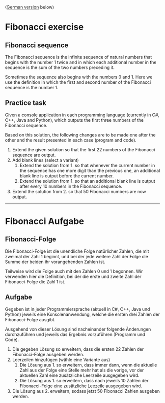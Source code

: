 ([German version](#german-version "zur deutschen Variante") below)

# Fibonacci exercise #

## Fibonacci sequence ##

The Fibonacci sequence is the infinite sequence of natural numbers that begins with the number 1 twice and in which each additional number in the sequence is the sum of the two numbers preceding it.

Sometimes the sequence also begins with the numbers 0 and 1. Here we use the definition in which the first and second number of the Fibonacci sequence is the number 1.

## Practice task ##

Given a console application in each programming language (currently in C#, C++, Java and Python), which outputs the first three numbers of the Fibonacci sequence.

Based on this solution, the following changes are to be made one after the other and the result presented in each case (program and code).

1. Extend the given solution so that the first 22 numbers of the Fibonacci sequence are output.
2. Add blank lines (select a variant)
    1. Extend the solution from 1. so that whenever the current number in the sequence has one more digit than the previous one, an additional blank line is output before the current number.
    2. Extend the solution from 1. so that an additional blank line is output after every 10 numbers in the Fibonacci sequence.
3. Extend the solution from 2. so that 50 Fibonacci numbers are now output.

- - - -
<a name="german-version"></a>
# Fibonacci Aufgabe #

## Fibonacci-Folge ##

Die Fibonacci-Folge ist die unendliche Folge natürlicher Zahlen, die mit zweimal der Zahl 1 beginnt, und bei der jede weitere Zahl der Folge die Summe der beiden ihr vorangehenden Zahlen ist. 

Teilweise wird die Folge auch mit den Zahlen 0 und 1 begonnen. Wir verwenden hier die Definition, bei der die erste und zweite Zahl der Fibonacci-Folge die Zahl 1 ist.

## Aufgabe ##

Gegeben ist in jeder Programmiersprache (aktuell in C#, C++, Java und Python) jeweils eine Konsolenanwendung, welche die ersten drei Zahlen der Fibonacci-Folge ausgibt.

Ausgehend von dieser Lösung sind nacheinander folgende Änderungen durchzuführen und jeweils das Ergebnis vorzuführen (Programm und Code).

1. Die gegeben Lösung so erweitern, dass die ersten 22 Zahlen der Fibonacci-Folge ausgeben werden.
2. Leerzeilen hinzufügen (wähle eine Variante aus)
	1. Die Lösung aus 1. so erweitern, dass immer dann, wenn die aktuelle Zahl aus der Folge eine Stelle mehr hat als die vorige, vor der aktuellen Zahl eine zusätzliche Leerzeile ausgegeben wird. 
	2. Die Lösung aus 1. so erweitern, dass nach jeweils 10 Zahlen der Fibonacci-Folge eine zusätzliche Leezeile ausgegeben wird. 
3. Die Lösung aus 2. erweitern, sodass jetzt 50 Fibonacci Zahlen ausgeben werden.
